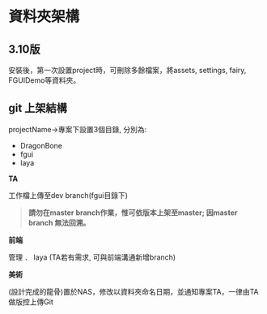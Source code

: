 # 資料夾架構

## 3.10版

安裝後，第一次設置project時，可刪除多餘檔案，將assets, settings, fairy, FGUIDemo等資料夾。

## git 上架結構

projectName-&gt;專案下設置3個目錄, 分別為:

* DragonBone
* fgui
* laya

**TA**

工作檔上傳至dev branch\(fgui目錄下\)

> **請勿在master branch作業，惟可依版本上架至master; 因master branch 無法回溯。**

**前端**

管理 ． laya \(TA若有需求, 可與前端溝通新增branch\)

**美術**

\(設計完成的龍骨\)置於NAS，修改以資料夾命名日期，並通知專案TA，一律由TA 做版控上傳Git



